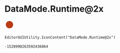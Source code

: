 # DataMode.Runtime@2x
![](/img/DataMode.Runtime@2x.png)

``` CSharp
EditorGUIUtility.IconContent("DataMode.Runtime@2x")
```
```
-1528998263592436864
```
